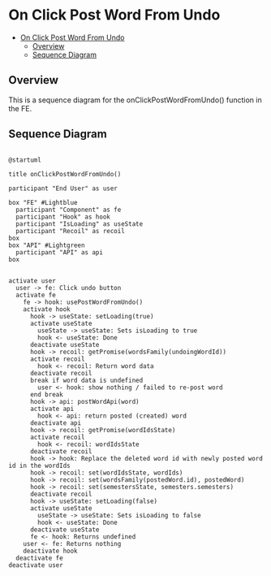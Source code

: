 # On Click Post Word From Undo

<!-- TOC -->

- [On Click Post Word From Undo](#on-click-post-word-from-undo)
  - [Overview](#overview)
  - [Sequence Diagram](#sequence-diagram)

<!-- /TOC -->

## Overview
This is a sequence diagram for the onClickPostWordFromUndo() function in the FE.

## Sequence Diagram
```plantuml

@startuml

title onClickPostWordFromUndo()

participant "End User" as user

box "FE" #Lightblue
  participant "Component" as fe
  participant "Hook" as hook
  participant "IsLoading" as useState
  participant "Recoil" as recoil
box
box "API" #Lightgreen
  participant "API" as api
box


activate user
  user -> fe: Click undo button
  activate fe
    fe -> hook: usePostWordFromUndo()
    activate hook
      hook -> useState: setLoading(true)
      activate useState
        useState -> useState: Sets isLoading to true
        hook <- useState: Done
      deactivate useState
      hook -> recoil: getPromise(wordsFamily(undoingWordId))
      activate recoil
        hook <- recoil: Return word data
      deactivate recoil
      break if word data is undefined
        user <- hook: show nothing / failed to re-post word
      end break
      hook -> api: postWordApi(word)
      activate api
        hook <- api: return posted (created) word
      deactivate api
      hook -> recoil: getPromise(wordIdsState)
      activate recoil
        hook <- recoil: wordIdsState
      deactivate recoil
      hook -> hook: Replace the deleted word id with newly posted word id in the wordIds
      hook -> recoil: set(wordIdsState, wordIds)
      hook -> recoil: set(wordsFamily(postedWord.id), postedWord)
      hook -> recoil: set(semestersState, semesters.semesters)
      deactivate recoil
      hook -> useState: setLoading(false)
      activate useState
        useState -> useState: Sets isLoading to false
        hook <- useState: Done
      deactivate useState
      fe <- hook: Returns undefined
    user <- fe: Returns nothing
    deactivate hook
  deactivate fe
deactivate user